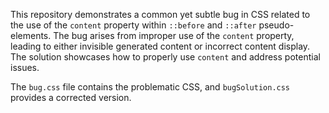 This repository demonstrates a common yet subtle bug in CSS related to the use of the `content` property within `::before` and `::after` pseudo-elements. The bug arises from improper use of the `content` property, leading to either invisible generated content or incorrect content display. The solution showcases how to properly use `content` and address potential issues.

The `bug.css` file contains the problematic CSS, and `bugSolution.css` provides a corrected version.